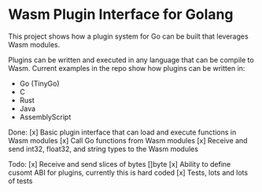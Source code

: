 # Wasm Plugin Interface for Golang

This project shows how a plugin system for Go can be built that leverages Wasm modules.

Plugins can be written and executed in any language that can be compile to Wasm. Current examples in the 
repo show how plugins can be written in:
* Go (TinyGo)
* C
* Rust
* Java
* AssemblyScript

Done:
[x] Basic plugin interface that can load and execute functions in Wasm modules
[x] Call Go functions from Wasm modules 
[x] Receive and send int32, float32, and string types to the Wasm modules

Todo:
[x] Receive and send slices of bytes []byte
[x] Ability to define cusomt ABI for plugins, currently this is hard coded
[x] Tests, lots and lots of tests
